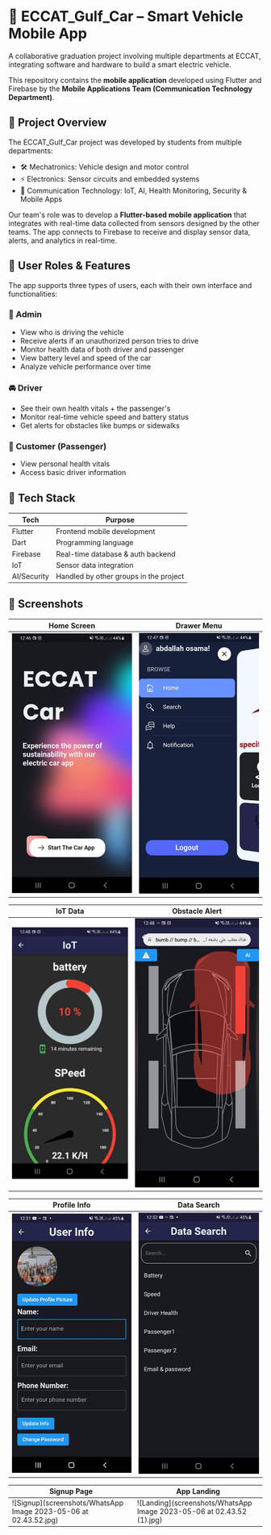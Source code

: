 # 🚗 ECCAT_Gulf_Car – Smart Vehicle Mobile App

A collaborative graduation project involving multiple departments at ECCAT, integrating software and hardware to build a smart electric vehicle.

This repository contains the **mobile application** developed using Flutter and Firebase by the **Mobile Applications Team (Communication Technology Department)**.

## 📘 Project Overview

The ECCAT_Gulf_Car project was developed by students from multiple departments:

- 🛠️ Mechatronics: Vehicle design and motor control
- ⚡ Electronics: Sensor circuits and embedded systems
- 📶 Communication Technology: IoT, AI, Health Monitoring, Security & Mobile Apps

Our team's role was to develop a **Flutter-based mobile application** that integrates with real-time data collected from sensors designed by the other teams. The app connects to Firebase to receive and display sensor data, alerts, and analytics in real-time.

## 👤 User Roles & Features

The app supports three types of users, each with their own interface and functionalities:

### 🔐 Admin
- View who is driving the vehicle
- Receive alerts if an unauthorized person tries to drive
- Monitor health data of both driver and passenger
- View battery level and speed of the car
- Analyze vehicle performance over time

### 🚘 Driver
- See their own health vitals + the passenger's
- Monitor real-time vehicle speed and battery status
- Get alerts for obstacles like bumps or sidewalks

### 👥 Customer (Passenger)
- View personal health vitals
- Access basic driver information

## 🔧 Tech Stack

| Tech       | Purpose                             |
|------------|-------------------------------------|
| Flutter    | Frontend mobile development         |
| Dart       | Programming language                |
| Firebase   | Real-time database & auth backend   |
| IoT        | Sensor data integration             |
| AI/Security| Handled by other groups in the project |


## 📸 Screenshots

| Home Screen | Drawer Menu |
|-------------|-------------|
| ![Home](screenshots/photo_5956437891259415896_y.jpg) | ![Drawer](screenshots/photo_5956437891259415899_y.jpg) |

| IoT Data | Obstacle Alert |
|----------|----------------|
| ![IoT](screenshots/photo_5956437891259415900_y.jpg) | ![Obstacle](screenshots/photo_5956437891259415901_y.jpg) |

| Profile Info | Data Search |
|--------------|-------------|
| ![Profile](screenshots/photo_5956437891259415902_y.jpg) | ![Search](screenshots/photo_5956437891259415903_y.jpg) |

| Signup Page | App Landing |
|-------------|-------------|
| ![Signup](screenshots/WhatsApp Image 2023-05-06 at 02.43.52.jpg) | ![Landing](screenshots/WhatsApp Image 2023-05-06 at 02.43.52 (1).jpg) |

